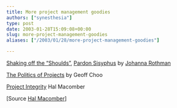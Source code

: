 ```yaml
---
title: More project management goodies
authors: ["synesthesia"]
type: post
date: 2003-01-28T15:09:08+00:00
slug: more-project-management-goodies 
aliases: ["/2003/01/28/more-project-management-goodies"]

---
```

[Shaking off the &#8220;Shoulds&#8221;][1], [Pardon Sisyphus][2] by [Johanna Rothman][3]
  
[The Politics of Projects][4] by Geoff Choo
  
[Project Integrity][5] Hal Macomber

[Source [Hal Macomber][6]]

 [1]: https://www.sdmagazine.com/documents/s=7760/sdm0301f/sdm0301f.htm?temp=zDc5qW9CL7
 [2]: https://www.sdmagazine.com/documents/s=7804/sdm0302f/sdm0302f.htm
 [3]: https://www.jrothman.com/
 [4]: https://www.gantthead.com/article/1,1380,157963,00.html
 [5]: https://weblog.halmacomber.com/2003_01_19_archive.html#90216891
 [6]: https://weblog.halmacomber.com/